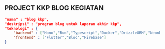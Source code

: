 ## PROJECT KKP BLOG KEGIATAN

```json
"nama" : "blog kkp",
"deskripsi" : "program blog untuk laporan akhir kkp",
"teknologi" : {
    "backend" : ["Hono","Bun","Typescript","Docker","DrizzleORM","NeonDB","Supabase"],
    "frontend" : ["Flutter","Bloc","Firebase"]
}
```
